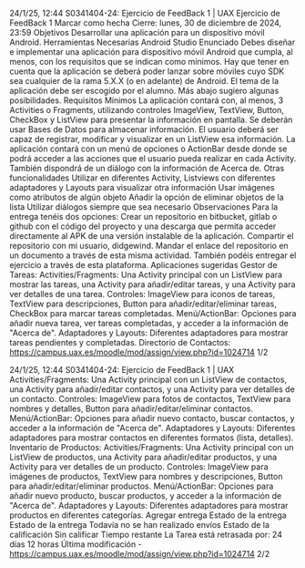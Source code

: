 24/1/25, 12:44 S0341404-24: Ejercicio de FeedBack 1 | UAX
Ejercicio de FeedBack 1
Marcar como hecha
Cierre: lunes, 30 de diciembre de 2024, 23:59
Objetivos
Desarrollar una aplicación para un dispositivo móvil Android.
Herramientas Necesarias
Android Studio
Enunciado
Debes diseñar e implementar una aplicación para dispositivo móvil Android que cumpla, al menos, con los requisitos
que se indican como mínimos. Hay que tener en cuenta que la aplicación se deberá poder lanzar sobre móviles cuyo
SDK sea cualquier de la rama 5.X.X (o en adelante) de Android.
El tema de la aplicación debe ser escogido por el alumno. Más abajo sugiero algunas posibilidades.
Requisitos Mínimos
La aplicación contará con, al menos, 3 Activities o Fragments, utilizando
controles ImageView, TextView, Button, CheckBox y ListView para presentar la información en pantalla.
Se deberán usar Bases de Datos para almacenar información. El usuario deberá ser capaz de registrar, modificar
y visualizar en un ListView esa información.
La aplicación contará con un menú de opciones o ActionBar desde donde se podrá acceder a las acciones que
el usuario pueda realizar en cada Activity. También dispondrá de un diálogo con la información de Acerca de.
Otras funcionalidades
Utilizar en diferentes Activity, Listviews con diferentes adaptadores y Layouts para visualizar otra información
Usar imágenes como atributos de algún objeto
Añadir la opción de eliminar objetos de la lista
Utilizar diálogos siempre que sea necesario
Observaciones
Para la entrega tenéis dos opciones:
Crear un repositorio en bitbucket, gitlab o github con el código del proyecto y una descarga que permita
acceder directamente al APK de una versión instalable de la aplicación. Compartir el repositorio con mi usuario,
didgewind. Mandar el enlace del repositorio en un documento a través de esta misma actividad.
También podéis entregar el ejercicio a través de esta plataforma.
Aplicaciones sugeridas
Gestor de Tareas:
Activities/Fragments: Una Activity principal con un ListView para mostrar las tareas, una Activity para
añadir/editar tareas, y una Activity para ver detalles de una tarea.
Controles: ImageView para iconos de tareas, TextView para descripciones, Button para añadir/editar/eliminar
tareas, CheckBox para marcar tareas completadas.
Menú/ActionBar: Opciones para añadir nueva tarea, ver tareas completadas, y acceder a la información de
"Acerca de".
Adaptadores y Layouts: Diferentes adaptadores para mostrar tareas pendientes y completadas.
Directorio de Contactos:
https://campus.uax.es/moodle/mod/assign/view.php?id=1024714 1/2

24/1/25, 12:44 S0341404-24: Ejercicio de FeedBack 1 | UAX
Activities/Fragments: Una Activity principal con un ListView de contactos, una Activity para añadir/editar
contactos, y una Activity para ver detalles de un contacto.
Controles: ImageView para fotos de contactos, TextView para nombres y detalles, Button para
añadir/editar/eliminar contactos.
Menú/ActionBar: Opciones para añadir nuevo contacto, buscar contactos, y acceder a la información de
"Acerca de".
Adaptadores y Layouts: Diferentes adaptadores para mostrar contactos en diferentes formatos (lista,
detalles).
Inventario de Productos:
Activities/Fragments: Una Activity principal con un ListView de productos, una Activity para añadir/editar
productos, y una Activity para ver detalles de un producto.
Controles: ImageView para imágenes de productos, TextView para nombres y descripciones, Button para
añadir/editar/eliminar productos.
Menú/ActionBar: Opciones para añadir nuevo producto, buscar productos, y acceder a la información de
"Acerca de".
Adaptadores y Layouts: Diferentes adaptadores para mostrar productos en diferentes categorías.
Agregar entrega
Estado de la entrega
Estado de la entrega Todavía no se han realizado envíos
Estado de la calificación Sin calificar
Tiempo restante La Tarea está retrasada por: 24 días 12 horas
Última modificación -
https://campus.uax.es/moodle/mod/assign/view.php?id=1024714 2/2